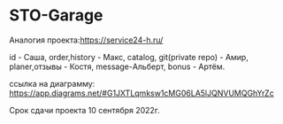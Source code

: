 
# STO-Garage

Аналогия проекта:https://service24-h.ru/

id - Саша,
order,history - Макс,
catalog, git(private repo) - Амир,
planer,отзывы - Костя,
message-Альберт,
bonus - Артём.

ссылка на диаграмму: https://app.diagrams.net/#G1JXTLqmksw1cMG06LA5lJQNVUMQGhYrZc

Cрок сдачи проекта  10 сентября 2022г.

